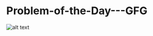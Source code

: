# Problem-of-the-Day---GFG

![alt text]([http://url/to/img.png](https://drive.google.com/file/d/1OwWpMeXActY6suoZZKUds8XD6wBtmwDL/view?usp=sharing))
